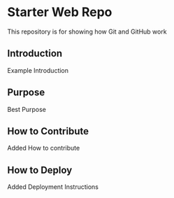 # Starter Web Repo

This repository is for showing how Git and GitHub work

## Introduction

Example Introduction

## Purpose

Best Purpose
## How to Contribute

Added How to contribute

## How to Deploy

Added Deployment Instructions